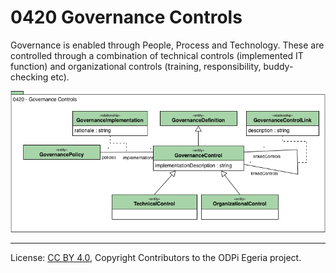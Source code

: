 <!-- SPDX-License-Identifier: CC-BY-4.0 -->
<!-- Copyright Contributors to the ODPi Egeria project. -->

# 0420 Governance Controls

Governance is enabled through People, Process and Technology.
These are controlled through a combination of technical controls (implemented IT function) and organizational controls (training, responsibility, buddy-checking etc).

![UML](0420-Governance-Controls.png)


----
License: [CC BY 4.0](https://creativecommons.org/licenses/by/4.0/),
Copyright Contributors to the ODPi Egeria project.